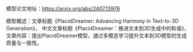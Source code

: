 模型论文地址：https://arxiv.org/abs/2407.13976

模型概述：文章标题《PlacidDreamer: Advancing Harmony in Text-to-3D Generation》，
中文文章标题《PlacidDreamer：推进文本到3D生成中的和谐》，
文章内容：提出PlacidDreamer模型，通过多模态学习提升文本到3D模型的生成质量与一致性。
